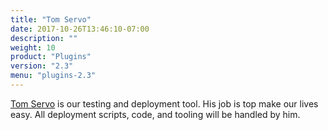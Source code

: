 ```yaml
---
title: "Tom Servo"
date: 2017-10-26T13:46:10-07:00
description: ""
weight: 10
product: "Plugins"
version: "2.3"
menu: "plugins-2.3"
---
```


[Tom Servo](https://github.com/sensu-plugins/tom_servo/blob/master/README.md) is our testing and deployment tool.  His job is top make our lives easy.  All deployment scripts, code, and tooling will be handled by him.

